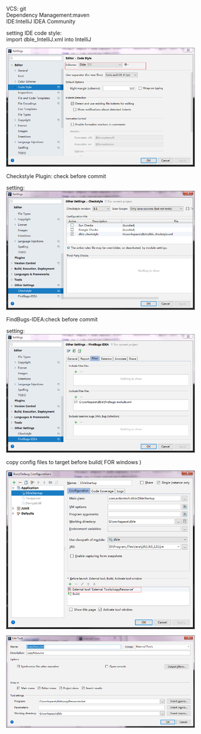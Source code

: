 VCS: git  
Dependency Management:maven  
IDE:IntelliJ IDEA  Community  

setting IDE code style:    
import dble_IntelliJ.xml into IntelliJ

![codestyle](./codestyle.PNG)
 
 

Checkstyle Plugin: check before commit  

setting:  
![checkstyle](./checkstyle.PNG)

FindBugs-IDEA:check before commit  

setting:  
![findbugs](./findbugs.PNG)  


copy config files to target before build( FOR windows )  

![copyResource1](./copyResource1.PNG)  

![copyResource2](./copyResource2.PNG)






 